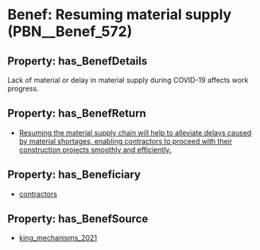 # Benef: __Resuming material supply__ (PBN__Benef_572)

## Property: has_BenefDetails

Lack of material or delay in material supply during COVID-19 affects work progress.

## Property: has_BenefReturn

* [Resuming the material supply chain will help to alleviate delays caused by material shortages, enabling contractors to proceed with their construction projects smoothly and efficiently.](../BenefReturn/PBN__BenefReturn_625)

## Property: has_Beneficiary

* [contractors](../Stakeholder/PBN__Stakeholder_179)

## Property: has_BenefSource

* [king_mechanisms_2021](../Article/PBN__Article_115)

